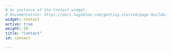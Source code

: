 ```yaml
---
# An instance of the Contact widget.
# Documentation: https://docs.hugoblox.com/getting-started/page-builder/
widget: contact
active: true
weight: 50
title: "Contact"
id: contact

---
```

